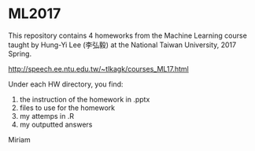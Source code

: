 # ML2017

This repository contains 4 homeworks from the Machine Learning course taught by
Hung-Yi Lee (李弘毅) at the National Taiwan University, 2017 Spring.

http://speech.ee.ntu.edu.tw/~tlkagk/courses_ML17.html

Under each HW directory, you find:

1. the instruction of the homework in .pptx
2. files to use for the homework
3. my attemps in .R
4. my outputted answers

Miriam
 
